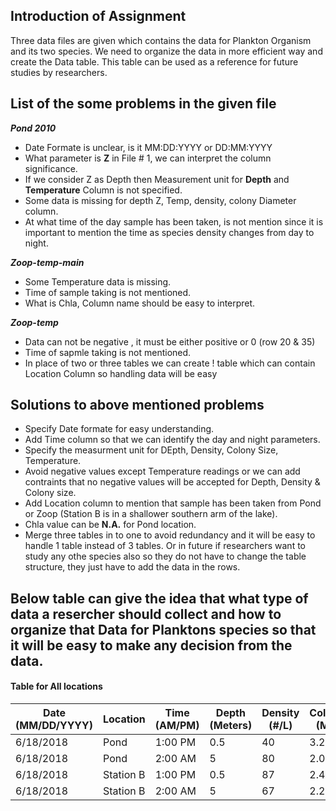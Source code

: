 ## Introduction of Assignment
Three data files are given which contains the data for Plankton Organism and its two species. We need to organize the data in more efficient way and create the Data table. This table can be used as a reference for future studies by researchers.

## List of the some problems in the given file

_**Pond 2010**_

* Date Formate is unclear, is it MM:DD:YYYY or DD:MM:YYYY
* What parameter is **Z** in File # 1, we can interpret the column significance.
* If we consider Z as Depth then Measurement unit for **Depth** and **Temperature** Column is not specified.
* Some data is missing for depth Z, Temp, density, colony Diameter column.
* At what time of the day sample has been taken, is not mention since it is important to mention the time as species density changes from day to night.



**_Zoop-temp-main_**

* Some Temperature data is missing.
* Time of sample taking is not mentioned.
* What is Chla, Column name should be easy to interpret.


**_Zoop-temp_**

* Data can not be negative , it must be either positive or 0 (row 20 & 35)
* Time of sapmle taking is not mentioned.
* In place of two or three tables we can create ! table which can contain Location Column so handling data will be easy




## Solutions to above mentioned problems

* Specify Date formate for easy understanding.
* Add Time column so that we can identify the day and night parameters.
* Specify the measurment unit for DEpth, Density, Colony Size, Temperature.
* Avoid negative values except Temperature readings or we can add contraints that no negative values will be accepted for Depth, Density & Colony size.
* Add Location column to mention that sample has been taken from Pond or Zoop (Station B is in a shallower southern arm of the lake).
* Chla value can be **N.A.** for Pond location.
* Merge three tables in to one to avoid redundancy and it will be easy to handle 1 table instead of 3 tables. Or in future if researchers want to study any othe species also so they do not have to change the table structure, they just have to add the data in the rows.


## Below table can give the idea that what type of data a resercher should collect and how to organize that Data for Planktons species so that it will be easy to make any decision from the data. 

#### Table for **All locations**

| Date (MM/DD/YYYY) |Location| Time (AM/PM) | Depth (Meters) | Density (#/L) | ColonySize (Meters) | Species Name | Chla |Temperature (Fahrehneit) |
|------|--------------|---|-----------------|--------------|---------------------|--------------|--------------------------|---|
|  6/18/2018    | Pond | 1:00 PM  |    0.5      |    40          |    3.22      |    Cuni          |    N.A.  |  15.5  |
|  6/18/2018    | Pond | 2:00 AM  |    5      |    80         |    2.00      |    Cuni          |    N.A.  |  14  |
| 6/18/2018     | Station B  | 1:00 PM  |    0.5   |         87     |    2.44   |     Chippo         |       3.2  | 18.8 |
| 6/18/2018     | Station B  | 2:00 AM  |    5   |        67    |    2.2   |     Chippo         |       2.8  |16  |



